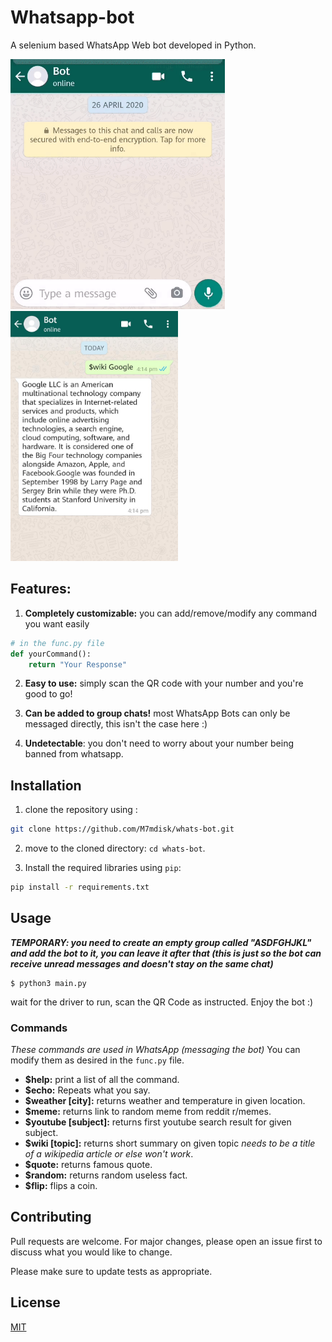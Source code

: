 # Whatsapp-bot

A selenium based WhatsApp Web bot developed in Python.

<img src="img/Prev.gif" height="400" /> <img src="img/Prev.png" height="400" />

## Features:

1. **Completely customizable:** you can add/remove/modify any command you want easily
```python
# in the func.py file
def yourCommand():
    return "Your Response"
```
2. **Easy to use:** simply scan the QR code with your number and you're good to go!

3. **Can be added to group chats!** most WhatsApp Bots can only be messaged directly, this isn't the case here :) 

4. **Undetectable**: you don't need to worry about your number being banned from whatsapp.
## Installation

1. clone the repository using :
```bash
git clone https://github.com/M7mdisk/whats-bot.git
```
2. move to the cloned directory: `cd whats-bot`.

3. Install the required libraries using `pip`:
```bash
pip install -r requirements.txt
```
## Usage
_**TEMPORARY: you need to create an empty group called "ASDFGHJKL" and add the bot to it, you can leave it after that (this is just so the bot can receive unread messages and doesn't stay on the same chat)**_
```
$ python3 main.py
```
wait for the driver to run, scan the QR Code as instructed.
Enjoy the bot :)

### Commands
*These commands are used in WhatsApp (messaging the bot)* You can modify them as desired in the `func.py` file.
* **$help:** print a list of all the command.
* **$echo:** Repeats what you say.
* **$weather [city]:** returns weather and temperature in given location.
* **$meme:** returns link to random meme from reddit r/memes.
* **$youtube [subject]:** returns first youtube search result for given subject.
* **$wiki [topic]:** returns short summary on given topic _needs to be a title of a wikipedia article or else won't work_.
* **$quote:** returns famous quote.
* **$random:** returns random useless fact.
* **$flip:** flips a coin.

## Contributing
Pull requests are welcome. For major changes, please open an issue first to discuss what you would like to change.

Please make sure to update tests as appropriate.

## License
[MIT](https://choosealicense.com/licenses/mit/)
